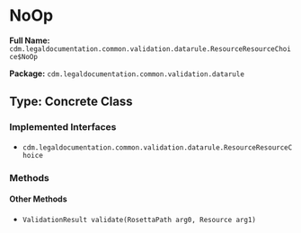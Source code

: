 # NoOp

**Full Name:** `cdm.legaldocumentation.common.validation.datarule.ResourceResourceChoice$NoOp`

**Package:** `cdm.legaldocumentation.common.validation.datarule`

## Type: Concrete Class

### Implemented Interfaces

- `cdm.legaldocumentation.common.validation.datarule.ResourceResourceChoice`

### Methods

#### Other Methods

- `ValidationResult validate(RosettaPath arg0, Resource arg1)`

